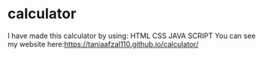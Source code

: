 # calculator
I have made this calculator by using:
HTML
CSS
JAVA SCRIPT
You can see my website here:https://taniaafzal110.github.io/calculator/
